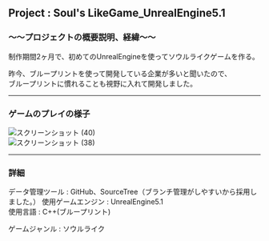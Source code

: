 ## Project : **Soul's LikeGame_UnrealEngine5.1** 

### ～～プロジェクトの概要説明、経緯～～  
制作期間2ヶ月で、初めてのUnrealEngineを使ってソウルライクゲームを作る。  

昨今、ブループリントを使って開発している企業が多いと聞いたので、  
ブループリントに慣れることも視野に入れて開発しました。  

___
### ゲームのプレイの様子  
![スクリーンショット (40)](https://github.com/Ryosuke004682/UnrealEngine5_Soul-sLike/assets/83821881/a19ea226-d5b8-456f-adff-f2cada49c41c)  
![スクリーンショット (38)](https://github.com/Ryosuke004682/UnrealEngine5_Soul-sLike/assets/83821881/08756a6f-a7e9-4e7c-9bfb-c52a8af18ac4)  
___  
### 詳細  
データ管理ツール : GitHub、SourceTree（ブランチ管理がしやすいから採用しました。）
使用ゲームエンジン : UnrealEngine5.1  
使用言語 : C++(ブループリント)  


ゲームジャンル : ソウルライク  
